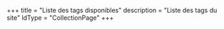+++
title = "Liste des tags disponibles"
description = "Liste des tags du site"
ldType = "CollectionPage"
+++